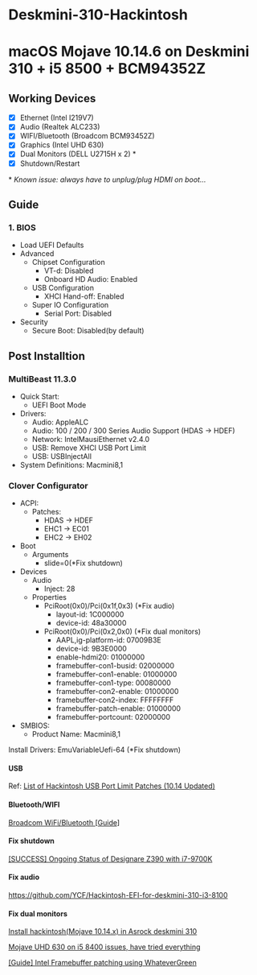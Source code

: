# Deskmini-310-Hackintosh
macOS Mojave 10.14.6 on Deskmini 310 + i5 8500 + BCM94352Z
=======

## Working Devices

- [x] Ethernet (Intel I219V7)
- [x] Audio (Realtek ALC233)
- [x] WIFI/Bluetooth (Broadcom BCM93452Z)
- [x] Graphics (Intel UHD 630)
- [x] Dual Monitors (DELL U2715H x 2) \*
- [x] Shutdown/Restart

\* *Known issue: always have to unplug/plug HDMI on boot...*

## Guide

### 1. BIOS

* Load UEFI Defaults
* Advanced
  * Chipset Configuration
    * VT-d: Disabled
    * Onboard HD Audio: Enabled
  * USB Configuration
    * XHCI Hand-off: Enabled
  * Super IO Configuration
    * Serial Port: Disabled
* Security
  * Secure Boot: Disabled(by default)

## Post Installtion

### MultiBeast 11.3.0

* Quick Start:
  * UEFI Boot Mode
* Drivers:
  * Audio: AppleALC
  * Audio: 100 / 200 / 300 Series Audio Support (HDAS -> HDEF)
  * Network: IntelMausiEthernet v2.4.0
  * USB: Remove XHCI USB Port Limit
  * USB: USBInjectAll
* System Definitions: Macmini8,1

### Clover Configurator

* ACPI:
  * Patches:
    * HDAS -> HDEF
    * EHC1 -> EC01
    * EHC2 -> EH02
* Boot
  * Arguments
    * slide=0(*Fix shutdown)
* Devices
  * Audio
    * Inject: 28
  * Properties
    * PciRoot(0x0)/Pci(0x1f,0x3) (*Fix audio)
      * layout-id: 1C000000
      * device-id: 48a30000
    * PciRoot(0x0)/Pci(0x2,0x0) (*Fix dual monitors)
      * AAPL,ig-platform-id: 07009B3E
      * device-id: 9B3E0000
      * enable-hdmi20: 01000000
      * framebuffer-con1-busid: 02000000
      * framebuffer-con1-enable: 01000000
      * framebuffer-con1-type: 00080000
      * framebuffer-con2-enable: 01000000
      * framebuffer-con2-index: FFFFFFFF
      * framebuffer-patch-enable: 01000000
      * framebuffer-portcount: 02000000
* SMBIOS:
  * Product Name: Macmini8,1

Install Drivers: EmuVariableUefi-64 (*Fix shutdown)

#### USB

Ref: [List of Hackintosh USB Port Limit Patches (10.14 Updated)](https://hackintosher.com/forums/thread/list-of-hackintosh-usb-port-limit-patches-10-14-updated.467/)

#### Bluetooth/WIFI

[Broadcom WiFi/Bluetooth [Guide]](https://www.tonymacx86.com/threads/broadcom-wifi-bluetooth-guide.242423)

#### Fix shutdown

[[SUCCESS] Ongoing Status of Designare Z390 with i7-9700K](https://www.tonymacx86.com/threads/success-ongoing-status-of-designare-z390-with-i7-9700k.266065/)

#### Fix audio

https://github.com/YCF/Hackintosh-EFI-for-deskmini-310-i3-8100

#### Fix dual monitors

[Install hackintosh(Mojave 10.14.x) in Asrock deskmini 310](https://github.com/liminghuang/asrock_deskmini310_hackintosh)

[Mojave UHD 630 on i5 8400 issues, have tried everything](https://www.tonymacx86.com/threads/mojave-uhd-630-on-i5-8400-issues-have-tried-everything.269368/page-3#post-1889723)

[[Guide] Intel Framebuffer patching using WhateverGreen](https://www.tonymacx86.com/threads/guide-intel-framebuffer-patching-using-whatevergreen.256490/post-1856330)
